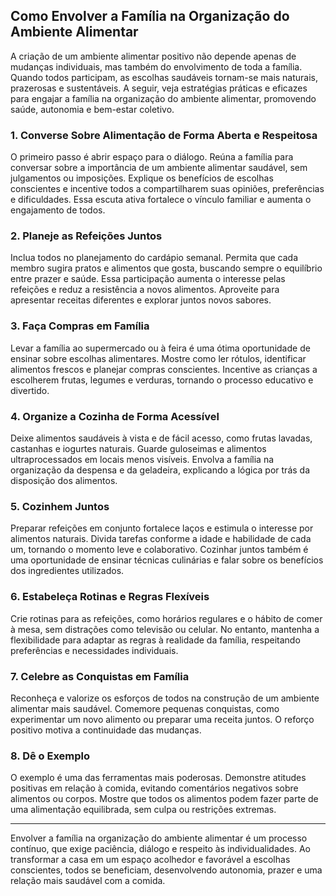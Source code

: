
## Como Envolver a Família na Organização do Ambiente Alimentar

A criação de um ambiente alimentar positivo não depende apenas de mudanças individuais, mas também do envolvimento de toda a família. Quando todos participam, as escolhas saudáveis tornam-se mais naturais, prazerosas e sustentáveis. A seguir, veja estratégias práticas e eficazes para engajar a família na organização do ambiente alimentar, promovendo saúde, autonomia e bem-estar coletivo.

### 1. **Converse Sobre Alimentação de Forma Aberta e Respeitosa**

O primeiro passo é abrir espaço para o diálogo. Reúna a família para conversar sobre a importância de um ambiente alimentar saudável, sem julgamentos ou imposições. Explique os benefícios de escolhas conscientes e incentive todos a compartilharem suas opiniões, preferências e dificuldades. Essa escuta ativa fortalece o vínculo familiar e aumenta o engajamento de todos.

### 2. **Planeje as Refeições Juntos**

Inclua todos no planejamento do cardápio semanal. Permita que cada membro sugira pratos e alimentos que gosta, buscando sempre o equilíbrio entre prazer e saúde. Essa participação aumenta o interesse pelas refeições e reduz a resistência a novos alimentos. Aproveite para apresentar receitas diferentes e explorar juntos novos sabores.

### 3. **Faça Compras em Família**

Levar a família ao supermercado ou à feira é uma ótima oportunidade de ensinar sobre escolhas alimentares. Mostre como ler rótulos, identificar alimentos frescos e planejar compras conscientes. Incentive as crianças a escolherem frutas, legumes e verduras, tornando o processo educativo e divertido.

### 4. **Organize a Cozinha de Forma Acessível**

Deixe alimentos saudáveis à vista e de fácil acesso, como frutas lavadas, castanhas e iogurtes naturais. Guarde guloseimas e alimentos ultraprocessados em locais menos visíveis. Envolva a família na organização da despensa e da geladeira, explicando a lógica por trás da disposição dos alimentos.

### 5. **Cozinhem Juntos**

Preparar refeições em conjunto fortalece laços e estimula o interesse por alimentos naturais. Divida tarefas conforme a idade e habilidade de cada um, tornando o momento leve e colaborativo. Cozinhar juntos também é uma oportunidade de ensinar técnicas culinárias e falar sobre os benefícios dos ingredientes utilizados.

### 6. **Estabeleça Rotinas e Regras Flexíveis**

Crie rotinas para as refeições, como horários regulares e o hábito de comer à mesa, sem distrações como televisão ou celular. No entanto, mantenha a flexibilidade para adaptar as regras à realidade da família, respeitando preferências e necessidades individuais.

### 7. **Celebre as Conquistas em Família**

Reconheça e valorize os esforços de todos na construção de um ambiente alimentar mais saudável. Comemore pequenas conquistas, como experimentar um novo alimento ou preparar uma receita juntos. O reforço positivo motiva a continuidade das mudanças.

### 8. **Dê o Exemplo**

O exemplo é uma das ferramentas mais poderosas. Demonstre atitudes positivas em relação à comida, evitando comentários negativos sobre alimentos ou corpos. Mostre que todos os alimentos podem fazer parte de uma alimentação equilibrada, sem culpa ou restrições extremas.

___

Envolver a família na organização do ambiente alimentar é um processo contínuo, que exige paciência, diálogo e respeito às individualidades. Ao transformar a casa em um espaço acolhedor e favorável a escolhas conscientes, todos se beneficiam, desenvolvendo autonomia, prazer e uma relação mais saudável com a comida.
```
